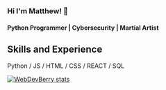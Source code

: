 ### Hi I'm Matthew! 👋
#### Python Programmer | Cybersecurity | Martial Artist

## Skills and Experience

Python / JS / HTML / CSS / REACT / SQL






[![WebDevBerry stats](https://github-readme-stats.vercel.app/api?username=WebDevBerry)](https://github.com/WebDevBerry/github-readme-stats)

